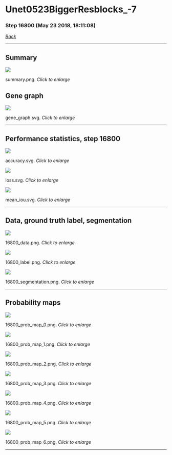 # Unet0523BiggerResblocks_-7

### Step 16800 (May 23 2018, 18:11:08)

[_Back_](..)

---

## Summary

<div class="images"><a href="media/summary.png"><img  src="media/summary.png" align="center"></a><p>summary.png. <i>Click to enlarge</i></p></div>

## Gene graph

<div class="images"><a href="media/gene_graph.svg"><img  src="media/gene_graph.svg" align="center"></a><p>gene_graph.svg. <i>Click to enlarge</i></p></div>

---

## Performance statistics, step 16800

<div class="images"><a href="media/accuracy.svg"><img class="mini" src="media/accuracy.svg" align="center"></a><p>accuracy.svg. <i>Click to enlarge</i></p></div>
<div class="images"><a href="media/loss.svg"><img class="mini" src="media/loss.svg" align="center"></a><p>loss.svg. <i>Click to enlarge</i></p></div>
<div class="images"><a href="media/mean_iou.svg"><img class="mini" src="media/mean_iou.svg" align="center"></a><p>mean_iou.svg. <i>Click to enlarge</i></p></div>

---

## Data, ground truth label, segmentation

<div class="images"><a href="media/16800_data.png"><img class="mini" src="media/16800_data.png" align="center"></a><p>16800_data.png. <i>Click to enlarge</i></p></div>
<div class="images"><a href="media/16800_label.png"><img class="mini" src="media/16800_label.png" align="center"></a><p>16800_label.png. <i>Click to enlarge</i></p></div>
<div class="images"><a href="media/16800_segmentation.png"><img class="mini" src="media/16800_segmentation.png" align="center"></a><p>16800_segmentation.png. <i>Click to enlarge</i></p></div>

---

## Probability maps

<div class="images"><a href="media/16800_prob_map_0.png"><img class="mini" src="media/16800_prob_map_0.png" align="center"></a><p>16800_prob_map_0.png. <i>Click to enlarge</i></p></div>
<div class="images"><a href="media/16800_prob_map_1.png"><img class="mini" src="media/16800_prob_map_1.png" align="center"></a><p>16800_prob_map_1.png. <i>Click to enlarge</i></p></div>
<div class="images"><a href="media/16800_prob_map_2.png"><img class="mini" src="media/16800_prob_map_2.png" align="center"></a><p>16800_prob_map_2.png. <i>Click to enlarge</i></p></div>
<div class="images"><a href="media/16800_prob_map_3.png"><img class="mini" src="media/16800_prob_map_3.png" align="center"></a><p>16800_prob_map_3.png. <i>Click to enlarge</i></p></div>
<div class="images"><a href="media/16800_prob_map_4.png"><img class="mini" src="media/16800_prob_map_4.png" align="center"></a><p>16800_prob_map_4.png. <i>Click to enlarge</i></p></div>
<div class="images"><a href="media/16800_prob_map_5.png"><img class="mini" src="media/16800_prob_map_5.png" align="center"></a><p>16800_prob_map_5.png. <i>Click to enlarge</i></p></div>
<div class="images"><a href="media/16800_prob_map_6.png"><img class="mini" src="media/16800_prob_map_6.png" align="center"></a><p>16800_prob_map_6.png. <i>Click to enlarge</i></p></div>

---


